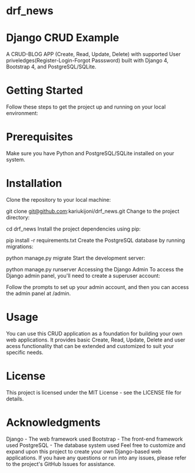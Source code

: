 
# drf_news
# Django CRUD Example
A CRUD-BLOG APP (Create, Read, Update, Delete) with supported User priveledges(Register-Login-Forgot Passsword) built with Django 4, Bootstrap 4, and PostgreSQL/SQLite.

# Getting Started
Follow these steps to get the project up and running on your local environment:

# Prerequisites
Make sure you have Python and PostgreSQL/SQLite installed on your system.

# Installation
Clone the repository to your local machine:

git clone git@github.com:kariukijoni/drf_news.git
Change to the project directory:

cd drf_news
Install the project dependencies using pip:

pip install -r requirements.txt
Create the PostgreSQL database by running migrations:

python manage.py migrate
Start the development server:

python manage.py runserver
Accessing the Django Admin
To access the Django admin panel, you'll need to create a superuser account:

Follow the prompts to set up your admin account, and then you can access the admin panel at /admin.

# Usage
You can use this CRUD application as a foundation for building your own web applications.
It provides basic Create, Read, Update, Delete and user acess functionality that can be extended and customized to suit your specific needs.

# License
This project is licensed under the MIT License - see the LICENSE file for details.

# Acknowledgments
Django - The web framework used
Bootstrap - The front-end framework used
PostgreSQL - The database system used
Feel free to customize and expand upon this project to create your own Django-based web applications. 
If you have any questions or run into any issues, please refer to the project's GitHub Issues for assistance.
